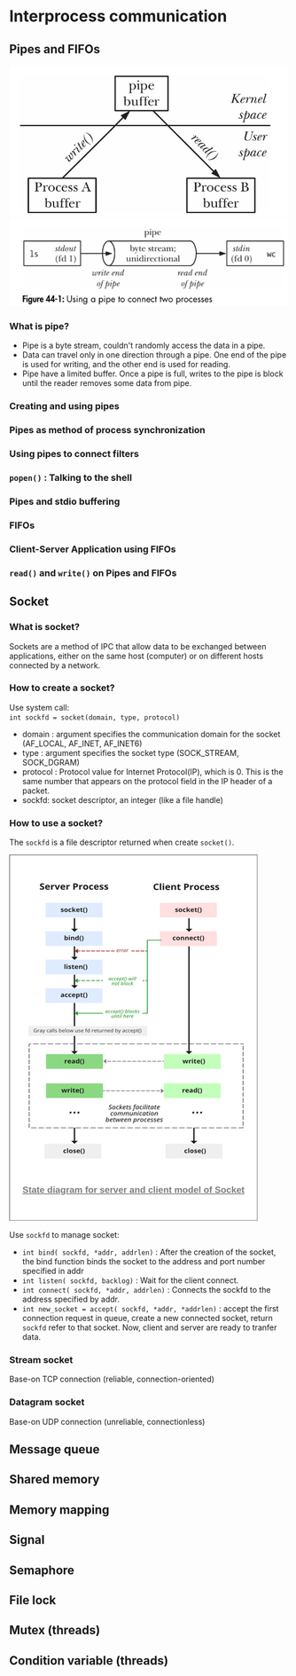 # Interprocess communication
## Pipes and FIFOs

![](/Assets/pipe.png)
![](/Assets/pipe_flow.png)
### What is pipe?
* Pipe is a byte stream, couldn't randomly access the data in a pipe.
* Data can travel only in one direction through a pipe. One end of the pipe is used for writing, and the other end is used for reading.
* Pipe have a limited buffer. Once a pipe is full, writes to the pipe is block until the reader removes some data from pipe. 
### Creating and using pipes
### Pipes as method of process synchronization
### Using pipes to connect filters
### `popen()` : Talking to the shell
### Pipes and stdio buffering
### FIFOs
### Client-Server Application using FIFOs
### `read()` and `write()` on Pipes and FIFOs

## Socket
### What is socket?
Sockets are a method of IPC that allow data to be exchanged between applications, either on the same host (computer) or on different hosts connected by a network.
### How to create a socket?
Use system call:
<br/> `int sockfd = socket(domain, type, protocol)`
* domain : argument specifies the communication domain for the socket (AF_LOCAL, AF_INET, AF_INET6)
* type : argument specifies the socket type (SOCK_STREAM, SOCK_DGRAM)
* protocol : Protocol value for Internet Protocol(IP), which is 0. This is the same number that appears on the protocol field in the IP header of a packet.
* sockfd: socket descriptor, an integer (like a file handle)

### How to use a socket?
The `sockfd` is a file descriptor returned when create `socket()`.

![](/Assets/socket_flow.png)

Use `sockfd` to manage socket:
* `int bind( sockfd, *addr, addrlen)` : After the creation of the socket, the bind function binds the socket to the address and port number specified in addr
* `int listen( sockfd, backlog)` : Wait for the client connect. 
* `int connect( sockfd, *addr, addrlen)` : Connects the sockfd to the address specified by addr.
* `int new_socket = accept( sockfd, *addr, *addrlen)` : accept the first connection request in queue, create a new connected socket, return `sockfd` refer to that socket. Now, client and server are ready to tranfer data.

### Stream socket
Base-on TCP connection (reliable, connection-oriented)

### Datagram socket
Base-on UDP connection (unreliable, connectionless)

## Message queue

## Shared memory

## Memory mapping

## Signal

## Semaphore

## File lock

## Mutex (threads)

## Condition variable (threads)